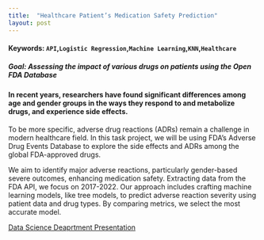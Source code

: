 ```yaml
---
title:  "Healthcare Patient’s Medication Safety Prediction"
layout: post
---
```

#### Keywords: `API`,`Logistic Regression`,`Machine Learning`,`KNN`,`Healthcare`

##### Goal: Assessing the impact of various drugs on patients using the Open FDA Database


#### In recent years, researchers have found significant differences among age and gender groups in the ways they respond to and metabolize drugs, and experience side effects. 
To be more specific, adverse drug reactions (ADRs) remain a challenge in modern healthcare field. In this task project, we will be using FDA’s Adverse Drug Events Database to explore the side effects
and ADRs among the global FDA-approved drugs. 

We aim to identify major adverse reactions, particularly gender-based severe outcomes, enhancing medication safety. Extracting data from the FDA API, we focus on 2017-2022. Our approach includes crafting machine learning models, like tree models, to predict adverse reaction severity using patient data and drug types. By comparing metrics, we select the most accurate model.

[Data Science Deaprtment Presentation](https://drive.google.com/file/d/11suHH2-Rvh42FfAxVClH03kwn1Ia2J2w/view)
